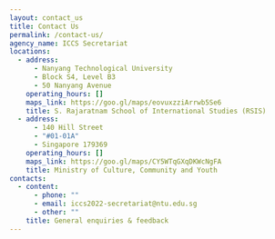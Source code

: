 ```yaml
---
layout: contact_us
title: Contact Us
permalink: /contact-us/
agency_name: ICCS Secretariat
locations:
  - address:
      - Nanyang Technological University
      - Block S4, Level B3
      - 50 Nanyang Avenue
    operating_hours: []
    maps_link: https://goo.gl/maps/eovuxzziArrwb5Se6
    title: S. Rajaratnam School of International Studies (RSIS)
  - address:
      - 140 Hill Street
      - "#01-01A"
      - Singapore 179369
    operating_hours: []
    maps_link: https://goo.gl/maps/CY5WTqGXqDKWcNgFA
    title: Ministry of Culture, Community and Youth
contacts:
  - content:
      - phone: ""
      - email: iccs2022-secretariat@ntu.edu.sg
      - other: ""
    title: General enquiries & feedback
---
```


